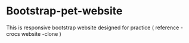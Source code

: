 # Bootstrap-pet-website
This is responsive bootstrap website designed for practice ( reference - crocs website -clone )
